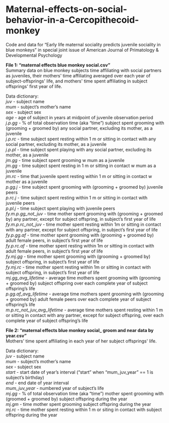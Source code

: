 # Maternal-effects-on-social-behavior-in-a-Cercopithecoid-monkey <br />
Code and data for “Early life maternal sociality predicts juvenile sociality in blue monkeys”
in special joint issue of American Journal of Primatology & Developmental Psychology 


**File 1: “maternal effects blue monkey social.csv”** <br />
Summary data on blue monkey subjects time affiliating with social partners as juveniles, their mothers' time affiliating averaged over each year of subject-offsprings' life, and mothers' time spent affiliating in subject offsprings' first year of life. <br />

Data dictionary: <br />
*juv* - subject name <br />
*mum* - subject’s mother’s name <br />
*sex* - subject sex <br />
*age* - age of subject in years at midpoint of juvenile observation period <br />
*j.p.gg* - % of total observation time (aka “time”) subject spent grooming with (grooming + groomed by) any social partner, excluding its mother, as a juvenile <br />
*j.p.rc* - time subject spent resting within 1 m or sitting in contact with any social partner, excluding its mother, as a juvenile <br />
*j.p.pl* - time subject spent playing with any social partner, excluding its mother, as a juvenile <br />
*jm.gg* - time subject spent grooming w mum as a juvenile <br />
*jm.gg* - time subject spent resting in 1 m or sitting in contact w mum as a juvenile <br />
*jm.rc* - time that juvenile spent resting within 1 m or sitting in contact w mother as a juvenile <br />
*p.gg.j* - time subject spent grooming with (grooming + groomed by) juvenile peers <br />
*p.rc.j* - time subject spent resting within 1 m or sitting in contact with juvenile peers <br />
*p.pl.j* - time subject spent playing with juvenile peers <br />
*fy.m.p.gg_not_juv* - time mother spent grooming with  (grooming + groomed by)  any partner, except for subject offspring, in subject’s first year of life <br />
*fy.m.p.rc_not_juv* - time mother spent resting within 1m or sitting in contact with any partner, except for subject offspring, in subject’s first year of life <br />
*fy.p.gg.af* - time mother spent grooming with  (grooming + groomed by) adult female peers, in subject’s first year of life <br />
*fy.p.rc.af*  - time mother spent resting within 1m or sitting in contact with adult female peers, in subject’s first year of life <br />
*fy.mj.gg* - time mother spent grooming with  (grooming + groomed by) subject offspring, in subject’s first year of life <br />
*fy.mj.rc*  - time mother spent resting within 1m or sitting in contact with subject offspring, in subject’s first year of life <br />
*mj.gg_avg_lifetime* - average time mothers spent grooming with (grooming + groomed by) subject offspring over each complete year of subject offspring’s life <br />
*p.gg.af_avg_lifetime* - average time mothers spent grooming with (grooming + groomed by) adult female peers over each complete year of subject offspring’s life <br />
*m.p.rc_not_juv_avg_lifetime* - average time mothers spent resting within 1 m or sitting in contact with any partner, except for subject offspring, over each complete year of subject offspring’s life <br />

**File 2: “maternal effects blue monkey social_ groom and near data by year.csv”** <br />
Mothers' time spent affiliating in each year of her subject offsprings' life.

Data dictionary:<br />
*juv* - subject name<br />
*mum* - subject’s mother’s name<br />
*sex* - subject sex<br />
*start* - start date of year’s interval (“start” when “mum_juv_year” == 1 is subject’s birthday)<br />
*end* - end date of year interval<br />
*mum_juv_year* - numbered year of subject’s life<br />
*mj.gg* - % of total observation time (aka “time”) mother spent grooming with (groomed + groomed by) subject offspring during the year<br />
*mj.gm*  -  time mother spent grooming subject offspring during the year<br />
*mj.rc* - time mother spent resting within 1 m or siting in contact with subject offspring during the year<br />

